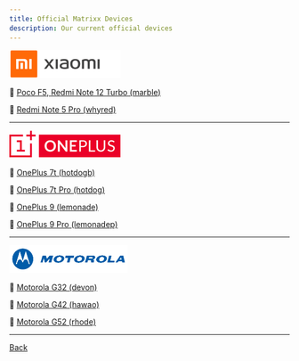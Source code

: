 ```yaml
---
title: Official Matrixx Devices
description: Our current official devices
---
```


<a href="#"><img src="assets/mi.png" height="50" /></a>

:iphone: [Poco F5, Redmi Note 12 Turbo (marble)](mi/marble.md)

:iphone: [Redmi Note 5 Pro (whyred)](mi/whyred.md)

----

<a href="#"><img src="assets/oneplus.png" height="50" /></a>

:iphone: [OnePlus 7t (hotdogb)](oneplus/hotdogb.md)
 
:iphone: [OnePlus 7t Pro (hotdog)](oneplus/hotdog.md)

:iphone: [OnePlus 9 (lemonade)](oneplus/lemonade.md)

:iphone: [OnePlus 9 Pro (lemonadep)](oneplus/lemonadep.md)

----

<a href="#"><img src="assets/moto.png" height="50" /></a>

:iphone: [Motorola G32 (devon)](motorola/devon.md)

:iphone: [Motorola G42 (hawao)](motorola/hawao.md)

:iphone: [Motorola G52 (rhode)](motorola/rhode.md)

----

[Back](./)
